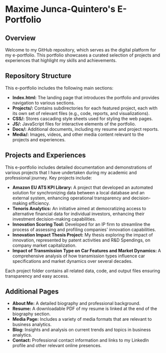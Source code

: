 # Maxime Junca-Quintero's E-Portfolio

## Overview

Welcome to my GitHub repository, which serves as the digital platform for my e-portfolio. This portfolio showcases a curated selection of projects and experiences that highlight my skills and achievements.

## Repository Structure

This e-portfolio includes the following main sections:

- **Index.html:** The landing page that introduces the portfolio and provides navigation to various sections.
- **Projects/:** Contains subdirectories for each featured project, each with its own set of relevant files (e.g., code, reports, and visualizations).
- **CSS/:** Stores cascading style sheets used for styling the web pages.
- **JS/:** JavaScript files for interactive elements of the portfolio.
- **Docs/:** Additional documents, including my resume and project reports.
- **Media/:** Images, videos, and other media content relevant to the projects and experiences.

## Projects and Experiences

This e-portfolio includes detailed documentation and demonstrations of various projects that I have undertaken during my academic and professional journey. Key projects include:

- **Amazon EU ATS KPI Library:** A project that developed an automated solution for synchronizing data between a local database and an external system, enhancing operational transparency and decision-making efficiency.
- **Tenoris Analytics:** An initiative aimed at democratizing access to alternative financial data for individual investors, enhancing their investment decision-making capabilities.
- **Innovation Scoring Tool:** Developed for an IP firm to streamline the process of assessing and profiling companies' innovation capabilities.
- **Innovation Impact Thesis Project:** My thesis exploring the impact of innovation, represented by patent activities and R&D Spendings, on company market capitalization.
- **Impact of Transmission Type on Car Features and Market Dynamics:** A comprehensive analysis of how transmission types influence car specifications and market dynamics over several decades.

Each project folder contains all related data, code, and output files ensuring transparency and easy access.

## Additional Pages

- **About Me:** A detailed biography and professional background.
- **Resume:** A downloadable PDF of my resume is linked at the end of the biography section.
- **Media Page:** Includes a variety of media formats that are relevant to business analytics.
- **Blog:** Insights and analysis on current trends and topics in business analytics.
- **Contact:** Professional contact information and links to my LinkedIn profile and other relevant online presences.
